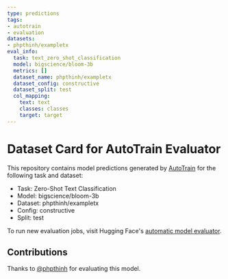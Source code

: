 ```yaml
---
type: predictions
tags:
- autotrain
- evaluation
datasets:
- phpthinh/exampletx
eval_info:
  task: text_zero_shot_classification
  model: bigscience/bloom-3b
  metrics: []
  dataset_name: phpthinh/exampletx
  dataset_config: constructive
  dataset_split: test
  col_mapping:
    text: text
    classes: classes
    target: target
---
```

# Dataset Card for AutoTrain Evaluator

This repository contains model predictions generated by [AutoTrain](https://huggingface.co/autotrain) for the following task and dataset:

* Task: Zero-Shot Text Classification
* Model: bigscience/bloom-3b
* Dataset: phpthinh/exampletx
* Config: constructive
* Split: test

To run new evaluation jobs, visit Hugging Face's [automatic model evaluator](https://huggingface.co/spaces/autoevaluate/model-evaluator).

## Contributions

Thanks to [@phpthinh](https://huggingface.co/phpthinh) for evaluating this model.